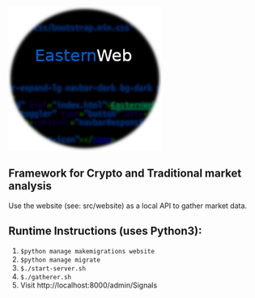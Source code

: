 

![EasternWeb](logo.png "EasternWeb")




Framework for Crypto and Traditional market analysis
------
Use the website (see: src/website) as a local API to gather market data.

Runtime Instructions (uses Python3):
----------------
1. `$python manage makemigrations website`
2. `$python manage migrate`
3. `$./start-server.sh`
4. `$./gatherer.sh`
5. Visit http://localhost:8000/admin/Signals

